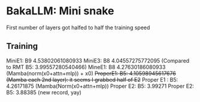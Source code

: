 # BakaLLM: Mini snake
First number of layers got halfed to half the training speed


## Training

MiniE1: B9 4.53802061080933
MiniE3: B8 4.04557275772095 (Compared to RMT B5: 3.99557280540466)
MineE1: B8 4.27630186080933 (Mamba(norm(x0+attn+mlp)) + x0)
~~ProperE1: B5: 4.10598945617676 (Mamba each 2nd layer): it seems I grabbed half of E2~~
Proper E1 : B5: 4.26171875 (Mamba(Norm(x0+attn+mlp))
 Proper E2: B5: 3.99271
 Proper E2: B5: 3.88385 (new record, yay)
